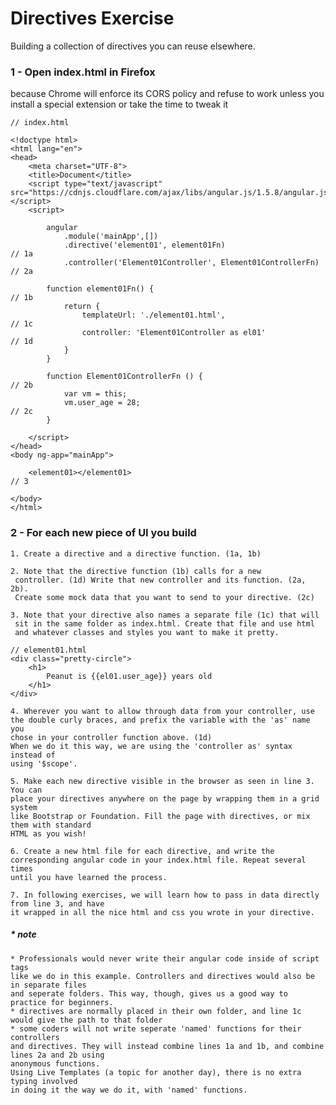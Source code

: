 # Directives Exercise

Building a collection of directives you can reuse elsewhere.

### 1 - Open index.html in Firefox

because Chrome will enforce its CORS policy and refuse to work unless you install
a special extension or take the time to tweak it

    // index.html

    <!doctype html>
    <html lang="en">
    <head>
        <meta charset="UTF-8">
        <title>Document</title>
        <script type="text/javascript" src="https://cdnjs.cloudflare.com/ajax/libs/angular.js/1.5.8/angular.js"></script>
        <script>

            angular
                .module('mainApp',[])
                .directive('element01', element01Fn)                        // 1a
                .controller('Element01Controller', Element01ControllerFn)   // 2a

            function element01Fn() {                                        // 1b
                return {
                    templateUrl: './element01.html',                        // 1c
                    controller: 'Element01Controller as el01'               // 1d
                }
            }

            function Element01ControllerFn () {                             // 2b
                var vm = this;
                vm.user_age = 28;                                           // 2c
            }

        </script>
    </head>
    <body ng-app="mainApp">

        <element01></element01>                                             // 3

    </body>
    </html>

### 2 - For each new piece of UI you build

    1. Create a directive and a directive function. (1a, 1b)

    2. Note that the directive function (1b) calls for a new
     controller. (1d) Write that new controller and its function. (2a, 2b).
     Create some mock data that you want to send to your directive. (2c)

    3. Note that your directive also names a separate file (1c) that will
     sit in the same folder as index.html. Create that file and use html
     and whatever classes and styles you want to make it pretty.

    // element01.html
    <div class="pretty-circle">
        <h1>
            Peanut is {{el01.user_age}} years old
        </h1>
    </div>

    4. Wherever you want to allow through data from your controller, use
    the double curly braces, and prefix the variable with the 'as' name you
    chose in your controller function above. (1d)
    When we do it this way, we are using the 'controller as' syntax instead of
    using '$scope'.

    5. Make each new directive visible in the browser as seen in line 3. You can
    place your directives anywhere on the page by wrapping them in a grid system
    like Bootstrap or Foundation. Fill the page with directives, or mix them with standard
    HTML as you wish!

    6. Create a new html file for each directive, and write the
    corresponding angular code in your index.html file. Repeat several times
    until you have learned the process.

    7. In following exercises, we will learn how to pass in data directly from line 3, and have
    it wrapped in all the nice html and css you wrote in your directive.

##### * note

    * Professionals would never write their angular code inside of script tags
    like we do in this example. Controllers and directives would also be in separate files
    and seperate folders. This way, though, gives us a good way to practice for beginners.
    * directives are normally placed in their own folder, and line 1c
    would give the path to that folder
    * some coders will not write seperate 'named' functions for their controllers
    and directives. They will instead combine lines 1a and 1b, and combine lines 2a and 2b using
    anonymous functions.
    Using Live Templates (a topic for another day), there is no extra typing involved
    in doing it the way we do it, with 'named' functions.

